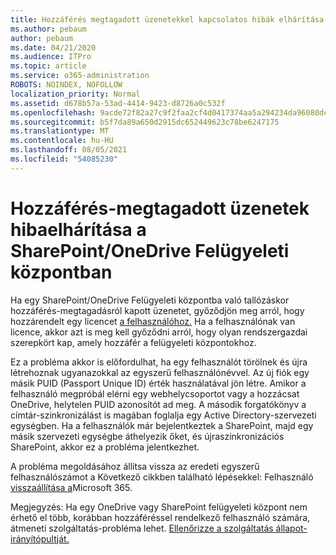 ```yaml
---
title: Hozzáférés megtagadott üzenetekkel kapcsolatos hibák elhárítása
ms.author: pebaum
author: pebaum
ms.date: 04/21/2020
ms.audience: ITPro
ms.topic: article
ms.service: o365-administration
ROBOTS: NOINDEX, NOFOLLOW
localization_priority: Normal
ms.assetid: d678b57a-53ad-4414-9423-d8726a0c532f
ms.openlocfilehash: 9acde72f82a27c9f2faa2cf4d0417374aa5a294234da96080dc0498d07639248
ms.sourcegitcommit: b5f7da89a650d2915dc652449623c78be6247175
ms.translationtype: MT
ms.contentlocale: hu-HU
ms.lasthandoff: 08/05/2021
ms.locfileid: "54085230"
---
```

# <a name="troubleshoot-access-denied-messages-in-sharepointonedrive-admin-center"></a>Hozzáférés-megtagadott üzenetek hibaelhárítása a SharePoint/OneDrive Felügyeleti központban

Ha egy SharePoint/OneDrive Felügyeleti központba való tallózáskor hozzáférés-megtagadásról kapott üzenetet, győződjön meg arról, hogy hozzárendelt egy licencet [a felhasználóhoz.](https://docs.microsoft.com/microsoft-365/admin/add-users/add-users) Ha a felhasználónak van licence, akkor [](https://docs.microsoft.com/microsoft-365/admin/add-users/about-admin-roles) azt is meg kell győződni arról, hogy olyan rendszergazdai szerepkört kap, amely hozzáfér a felügyeleti központokhoz.

Ez a probléma akkor is előfordulhat, ha egy felhasználót törölnek és újra létrehoznak ugyanazokkal az egyszerű felhasználónévvel. Az új fiók egy másik PUID (Passport Unique ID) érték használatával jön létre. Amikor a felhasználó megpróbál elérni egy webhelycsoportot vagy a hozzácsat OneDrive, helytelen PUID azonosítót ad meg. A második forgatókönyv a címtár-szinkronizálást is magában foglalja egy Active Directory-szervezeti egységben. Ha a felhasználók már bejelentkeztek a SharePoint, majd egy másik szervezeti egységbe áthelyezik őket, és újraszinkronizációs SharePoint, akkor ez a probléma jelentkezhet.

A probléma megoldásához állítsa vissza az eredeti egyszerű felhasználószámot a Következő cikkben található lépésekkel: Felhasználó [visszaállítása a](https://docs.microsoft.com/microsoft-365/admin/add-users/restore-user)Microsoft 365.

Megjegyzés: Ha egy OneDrive vagy SharePoint felügyeleti központ nem érhető el több, korábban hozzáféréssel rendelkező felhasználó számára, átmeneti szolgáltatás-probléma lehet.  [Ellenőrizze a szolgáltatás állapot-irányítópultját.](https://portal.office.com/adminportal/home#/servicehealth)


